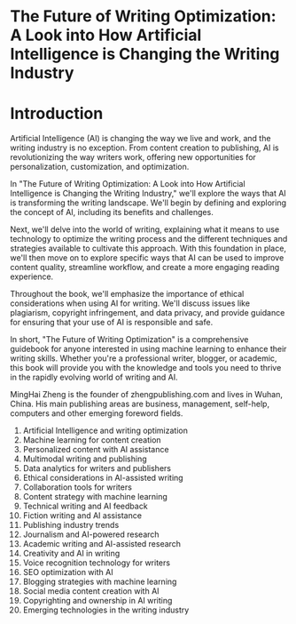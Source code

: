 # The Future of Writing Optimization: A Look into How Artificial Intelligence is Changing the Writing Industry

# Introduction

Artificial Intelligence (AI) is changing the way we live and work, and the writing industry is no exception. From content creation to publishing, AI is revolutionizing the way writers work, offering new opportunities for personalization, customization, and optimization.

In "The Future of Writing Optimization: A Look into How Artificial Intelligence is Changing the Writing Industry," we'll explore the ways that AI is transforming the writing landscape. We'll begin by defining and exploring the concept of AI, including its benefits and challenges.

Next, we'll delve into the world of writing, explaining what it means to use technology to optimize the writing process and the different techniques and strategies available to cultivate this approach. With this foundation in place, we'll then move on to explore specific ways that AI can be used to improve content quality, streamline workflow, and create a more engaging reading experience.

Throughout the book, we'll emphasize the importance of ethical considerations when using AI for writing. We'll discuss issues like plagiarism, copyright infringement, and data privacy, and provide guidance for ensuring that your use of AI is responsible and safe.

In short, "The Future of Writing Optimization" is a comprehensive guidebook for anyone interested in using machine learning to enhance their writing skills. Whether you're a professional writer, blogger, or academic, this book will provide you with the knowledge and tools you need to thrive in the rapidly evolving world of writing and AI.

MingHai Zheng is the founder of zhengpublishing.com and lives in Wuhan, China. His main publishing areas are business, management, self-help, computers and other emerging foreword fields.



1. Artificial Intelligence and writing optimization
2. Machine learning for content creation
3. Personalized content with AI assistance
4. Multimodal writing and publishing
5. Data analytics for writers and publishers
6. Ethical considerations in AI-assisted writing
7. Collaboration tools for writers
8. Content strategy with machine learning
9. Technical writing and AI feedback
10. Fiction writing and AI assistance
11. Publishing industry trends
12. Journalism and AI-powered research
13. Academic writing and AI-assisted research
14. Creativity and AI in writing
15. Voice recognition technology for writers
16. SEO optimization with AI
17. Blogging strategies with machine learning
18. Social media content creation with AI
19. Copyrighting and ownership in AI writing
20. Emerging technologies in the writing industry

